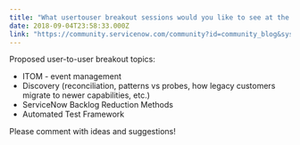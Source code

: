 ```yaml
---
title: "What usertouser breakout sessions would you like to see at the upcoming SNUG on "
date: 2018-09-04T23:58:33.000Z
link: "https://community.servicenow.com/community?id=community_blog&sys_id=cfe4cb9adbd4ef48a39a0b55ca961916"
---
```

<p>Proposed user-to-user breakout topics:</p>
<ul><li>ITOM - event management</li><li>Discovery (reconciliation, patterns vs probes, how legacy customers migrate to newer capabilities, etc.)</li><li>ServiceNow Backlog Reduction Methods</li><li>Automated Test Framework</li></ul>
<p>Please comment with ideas and suggestions! </p>
<p> </p>